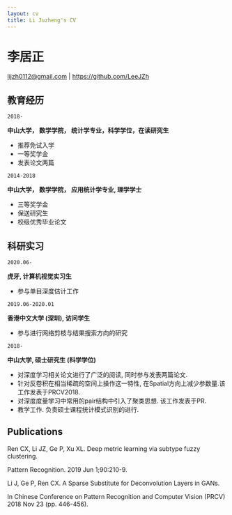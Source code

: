 ```yaml
---
layout: cv
title: Li Juzheng's CV
---
```

# 李居正

<div id="webaddress">
<a href="lijzh0112@gmail.com">lijzh0112@gmail.com</a>
| <a href="https://github.com/LeeJZh">https://github.com/LeeJZh</a>
</div>


## 教育经历

`2018-`

__中山大学， 数学学院， 统计学专业，科学学位，在读研究生__

- 推荐免试入学
- 一等奖学金
- 发表论文两篇

`2014-2018`

__中山大学， 数学学院， 应用统计学专业, 理学学士__

- 三等奖学金
- 保送研究生
- 校级优秀毕业论文

## 科研实习

`2020.06-`

__虎牙, 计算机视觉实习生__

- 参与单目深度估计工作

`2019.06-2020.01`

__香港中文大学 (深圳), 访问学生__

- 参与进行网络剪枝与结果搜索方向的研究

`2018-`

__中山大学, 硕士研究生 (科学学位)__

- 对深度学习相关论文进行了广泛的阅读, 同时参与发表两篇论文.
- 针对反卷积在相当稀疏的空间上操作这一特性, 在Spatial方向上减少参数量.该工作发表于PRCV2018.
- 对深度度量学习中常用的pair结构中引入了聚类思想. 该工作发表于PR.
- 教学工作. 负责硕士课程统计模式识别的进行. 

## Publications

Ren CX, Li JZ, Ge P, Xu XL. Deep metric learning via subtype fuzzy clustering. 

Pattern Recognition. 2019 Jun 1;90:210-9.


Li J, Ge P, Ren CX. A Sparse Substitute for Deconvolution Layers in GANs. 

In Chinese Conference on Pattern Recognition and Computer Vision (PRCV) 2018 Nov 23 (pp. 446-456). 


